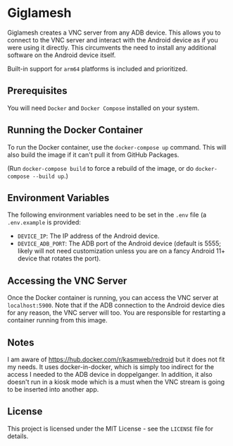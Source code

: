 # Giglamesh

Giglamesh creates a VNC server from any ADB device. This allows you to connect to the VNC server and interact with the Android device as if you were using it directly. This circumvents the need to install any additional software on the Android device itself.

Built-in support for `arm64` platforms is included and prioritized.

## Prerequisites

You will need `Docker` and `Docker Compose` installed on your system.

## Running the Docker Container

To run the Docker container, use the `docker-compose up` command. This will also build the image if it can't pull it from GitHub Packages.

(Run `docker-compose build` to force a rebuild of the image, or do `docker-compose --build up`.)

## Environment Variables

The following environment variables need to be set in the `.env` file (a `.env.example` is provided:

- `DEVICE_IP`: The IP address of the Android device.
- `DEVICE_ADB_PORT`: The ADB port of the Android device (default is 5555; likely will not need customization unless you are on a fancy Android 11+ device that rotates the port).

## Accessing the VNC Server

Once the Docker container is running, you can access the VNC server at `localhost:5900`. Note that if the ADB connection to the Android device dies for any reason, the VNC server will too. You are responsible for restarting a container running from this image.

## Notes

I am aware of https://hub.docker.com/r/kasmweb/redroid but it does not fit my needs. It uses docker-in-docker, which is simply too indirect for the access I needed to the ADB device in doppelganger. In addition, it also doesn't run in a kiosk mode which is a must when the VNC stream is going to be inserted into another app.

## License

This project is licensed under the MIT License - see the `LICENSE` file for details.
